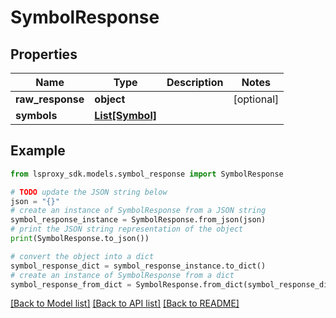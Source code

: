 # SymbolResponse


## Properties

Name | Type | Description | Notes
------------ | ------------- | ------------- | -------------
**raw_response** | **object** |  | [optional] 
**symbols** | [**List[Symbol]**](Symbol.md) |  | 

## Example

```python
from lsproxy_sdk.models.symbol_response import SymbolResponse

# TODO update the JSON string below
json = "{}"
# create an instance of SymbolResponse from a JSON string
symbol_response_instance = SymbolResponse.from_json(json)
# print the JSON string representation of the object
print(SymbolResponse.to_json())

# convert the object into a dict
symbol_response_dict = symbol_response_instance.to_dict()
# create an instance of SymbolResponse from a dict
symbol_response_from_dict = SymbolResponse.from_dict(symbol_response_dict)
```
[[Back to Model list]](../README.md#documentation-for-models) [[Back to API list]](../README.md#documentation-for-api-endpoints) [[Back to README]](../README.md)


